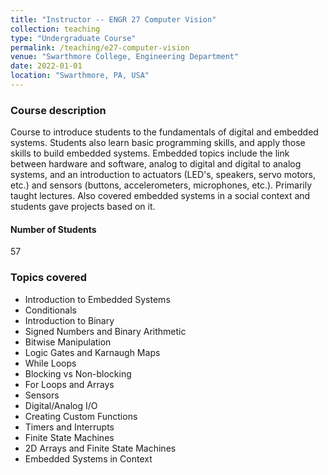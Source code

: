 ```yaml
---
title: "Instructor -- ENGR 27 Computer Vision"
collection: teaching
type: "Undergraduate Course"
permalink: /teaching/e27-computer-vision
venue: "Swarthmore College, Engineering Department"
date: 2022-01-01
location: "Swarthmore, PA, USA"
---
```



### Course description
Course to introduce students to the fundamentals of digital and embedded systems. Students also learn basic programming skills, and apply those skills to build embedded systems. Embedded topics include the link between hardware and software, analog to digital and digital to analog systems, and an introduction to actuators (LED's, speakers, servo motors, etc.) and sensors (buttons, accelerometers, microphones, etc.). Primarily taught lectures. Also covered embedded systems in a social context and students gave projects based on it.
#### Number of Students
57

### Topics covered
* Introduction to Embedded Systems
* Conditionals
* Introduction to Binary
* Signed Numbers and Binary Arithmetic 
* Bitwise Manipulation
* Logic Gates and Karnaugh Maps
* While Loops
* Blocking vs Non-blocking
* For Loops and Arrays
* Sensors
* Digital/Analog I/O
* Creating Custom Functions
* Timers and Interrupts
* Finite State Machines
* 2D Arrays and Finite State Machines
* Embedded Systems in Context



